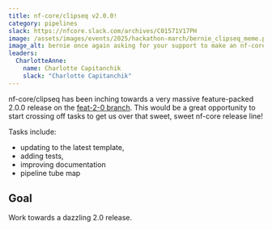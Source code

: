```yaml
---
title: nf-core/clipseq v2.0.0!
category: pipelines
slack: https://nfcore.slack.com/archives/C01571V17PH
image: /assets/images/events/2025/hackathon-march/bernie_clipseq_meme.png
image_alt: bernie once again asking for your support to make an nf-core release
leaders:
  CharlotteAnne:
    name: Charlotte Capitanchik
    slack: "Charlotte Capitanchik"
---
```


nf-core/clipseq has been inching towards a very massive feature-packed 2.0.0 release on the [feat-2-0 branch](https://github.com/nf-core/clipseq/tree/feat-2-0).
This would be a great opportunity to start crossing off tasks to get us over that sweet, sweet nf-core release line!

Tasks include:

- updating to the latest template,
- adding tests,
- improving documentation
- pipeline tube map

## Goal

Work towards a dazzling 2.0 release.
